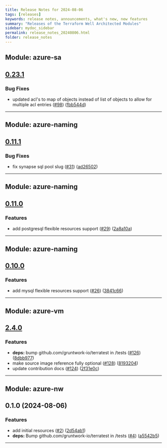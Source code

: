 ```yaml
---
title: Release Notes for 2024-08-06
tags: [releases]
keywords: release notes, announcements, what's new, new features
summary: "Releases of the Terraform Well Architected Modules"
sidebar: mydoc_sidebar
permalink: release_notes_20240806.html
folder: release_notes
---
```


## Module: azure-sa
## [0.23.1](https://github.com/CloudNationHQ/terraform-azure-sa/releases/tag/v0.23.1)


### Bug Fixes

* updated acl's to map of objects instead of list of objects to allow for multiple acl entries ([#98](https://github.com/CloudNationHQ/terraform-azure-sa/issues/98)) ([fbb544d](https://github.com/CloudNationHQ/terraform-azure-sa/commit/fbb544d843487a1706e53865568d3a5e27598f8a))

---

## Module: azure-naming
## [0.11.1](https://github.com/CloudNationHQ/terraform-azure-naming/releases/tag/v0.11.1)


### Bug Fixes

* fix synapse sql pool slug ([#31](https://github.com/CloudNationHQ/terraform-azure-naming/issues/31)) ([ad26502](https://github.com/CloudNationHQ/terraform-azure-naming/commit/ad2650260b0af67b76ca2fc916570b99ca158e28))

---

## Module: azure-naming
## [0.11.0](https://github.com/CloudNationHQ/terraform-azure-naming/releases/tag/v0.11.0)


### Features

* add postgresql flexible resources support ([#29](https://github.com/CloudNationHQ/terraform-azure-naming/issues/29)) ([2a8a10a](https://github.com/CloudNationHQ/terraform-azure-naming/commit/2a8a10a0a4a297f12c4fb4b51a0ead631775fd28))

---

## Module: azure-naming
## [0.10.0](https://github.com/CloudNationHQ/terraform-azure-naming/releases/tag/v0.10.0)


### Features

* add mysql flexible resources support ([#26](https://github.com/CloudNationHQ/terraform-azure-naming/issues/26)) ([3841c66](https://github.com/CloudNationHQ/terraform-azure-naming/commit/3841c660c098b21f7edce1500a16e047e404b6e1))

---

## Module: azure-vm
## [2.4.0](https://github.com/CloudNationHQ/terraform-azure-vm/releases/tag/v2.4.0)


### Features

* **deps:** bump github.com/gruntwork-io/terratest in /tests ([#126](https://github.com/CloudNationHQ/terraform-azure-vm/issues/126)) ([8dbb977](https://github.com/CloudNationHQ/terraform-azure-vm/commit/8dbb977679e58fc66c53cef851d2d41a3812af79))
* make source image reference fully optional ([#128](https://github.com/CloudNationHQ/terraform-azure-vm/issues/128)) ([8193204](https://github.com/CloudNationHQ/terraform-azure-vm/commit/81932044c9acf2c04f61a41d108c7e494c25cbed))
* update contribution docs ([#124](https://github.com/CloudNationHQ/terraform-azure-vm/issues/124)) ([2f31e0c](https://github.com/CloudNationHQ/terraform-azure-vm/commit/2f31e0c38e07d4878b20a0a3dfad4e38cd6586c1))

---

## Module: azure-nw
## 0.1.0 (2024-08-06)


### Features

* add initial resources ([#2](https://github.com/CloudNationHQ/terraform-azure-nw/releases/tag/v0.1.0)) ([2d54ab1](https://github.com/CloudNationHQ/terraform-azure-nw/commit/2d54ab17060e9e198cf74970e9297b13996c3906))
* **deps:** Bump github.com/gruntwork-io/terratest in /tests ([#4](https://github.com/CloudNationHQ/terraform-azure-nw/issues/4)) ([a5542b5](https://github.com/CloudNationHQ/terraform-azure-nw/commit/a5542b58fe8cc8e4cf47c8d9e877a042f310b605))

---

